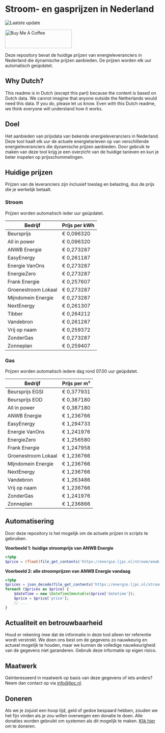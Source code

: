 # Stroom- en gasprijzen in Nederland

![Laatste update](https://img.shields.io/badge/laatste%20update-2025--03--11%2000%3A00%20CET-brightgreen)

<a href="https://www.buymeacoffee.com/Lars-" target="_blank"><img src="https://cdn.buymeacoffee.com/buttons/v2/default-orange.png" alt="Buy Me A Coffee" height="60" style="height: 60px !important;width: 217px !important;" ></a>

Deze repository bevat de huidige prijzen van energieleveranciers in Nederland die dynamische prijzen aanbieden. De prijzen worden elk uur automatisch geüpdatet.

## Why Dutch?

This readme is in Dutch (except this part) because the content is based on Dutch data. We cannot imagine that anyone outside the Netherlands would need this data. If you do, please let us know. Even with this Dutch readme, we think
everyone will understand how it works.

## Doel

Het aanbieden van prijsdata van bekende energieleveranciers in Nederland. Deze tool haalt elk uur de actuele energietarieven op van verschillende energieleveranciers die dynamische prijzen aanbieden. Door gebruik te maken van deze tool
krijg je een overzicht van de huidige tarieven en kun je beter inspelen op prijsschommelingen.

## Huidige prijzen

Prijzen van de leveranciers zijn inclusief toeslag en belasting, dus de prijs die je werkelijk betaalt.

### Stroom

Prijzen worden automatisch ieder uur geüpdatet.

 Bedrijf | Prijs per kWh 
---------|---------------
Beursprijs | € 0,096320
All in power | € 0,096320
ANWB Energie | € 0,273287
EasyEnergy | € 0,261187
Energie VanOns | € 0,273287
EnergieZero | € 0,273287
Frank Energie | € 0,257607
Groenestroom Lokaal | € 0,273287
Mijndomein Energie | € 0,273287
NextEnergy | € 0,261307
Tibber | € 0,264212
Vandebron | € 0,261287
Vrij op naam | € 0,259372
ZonderGas | € 0,273287
Zonneplan | € 0,259407


### Gas

Prijzen worden automatisch iedere dag rond 07.00 uur geüpdatet.

 Bedrijf | Prijs per m³ 
---------|--------------
Beursprijs EGSI | € 0,377931
Beursprijs EOD | € 0,387180
All in power | € 0,387180
ANWB Energie | € 1,236766
EasyEnergy | € 1,294733
Energie VanOns | € 1,241976
EnergieZero | € 1,256580
Frank Energie | € 1,247958
Groenestroom Lokaal | € 1,236766
Mijndomein Energie | € 1,236766
NextEnergy | € 1,236766
Vandebron | € 1,263486
Vrij op naam | € 1,236766
ZonderGas | € 1,241976
Zonneplan | € 1,236866


## Automatisering

Door deze repository is het mogelijk om de actuele prijzen in scripts te gebruiken.

**Voorbeeld 1: huidige stroomprijs van ANWB Energie**

```php
<?php
$price = (float)file_get_contents('https://energie.ljpc.nl/stroom/anwb-energie-nu.txt');

```

**Voorbeeld 2: alle stroomprijzen van ANWB Energie vandaag**

```php
<?php
$prices = json_decode(file_get_contents('https://energie.ljpc.nl/stroom/all-in-power-vandaag.json'),true);
foreach ($prices as $price) {
    $dateTime = new \DateTimeImmutable($price['datetime']);
    $price = $price['price'];
    // ...
}
```

## Actualiteit en betrouwbaarheid

Houd er rekening mee dat de informatie in deze tool alleen ter referentie wordt verstrekt. We doen ons best om de gegevens zo nauwkeurig en actueel mogelijk te houden, maar we kunnen de volledige nauwkeurigheid van de gegevens niet
garanderen. Gebruik deze informatie op eigen risico.

## Maatwerk

Geïnteresseerd in maatwerk op basis van deze gegevens of iets anders? Neem dan contact op
via [info@ljpc.nl](mailto:info@ljpc.nl?subject=Energie%20prijzen).

## Doneren

Als we je zojuist een hoop tijd, geld of gedoe bespaard hebben, zouden we het fijn vinden als je zou willen overwegen een
donatie te doen. Alle donaties worden gebruikt om systemen als dit mogelijk te
maken. [Klik hier](https://www.buymeacoffee.com/Lars-) om te doneren.
